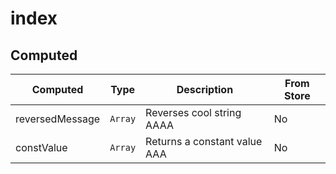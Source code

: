 # index

## Computed

<!-- @vuese:index:computed:start -->
|Computed|Type|Description|From Store|
|---|---|---|---|
|reversedMessage|`Array`|Reverses cool string AAAA|No|
|constValue|`Array`|Returns a constant value AAA|No|

<!-- @vuese:index:computed:end -->


